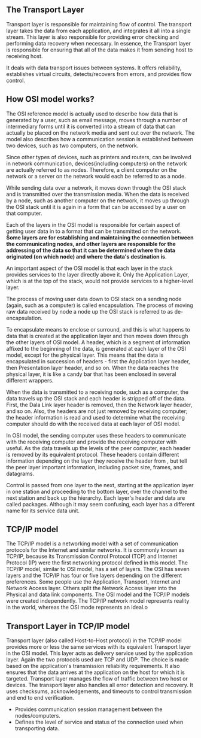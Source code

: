 ## The Transport Layer
Transport layer is responsible for maintaining flow of control. The transport layer takes the data from each application, and integrates it all into a single stream.
This layer is also responsible for providing error checking and performing data recovery when necessary. In essence, the Transport layer is responsible for ensuring that all of the data makes it from sending host to receiving host.

It deals with data transport issues between systems. It offers reliability, establishes virtual circuits, detects/recovers from errors, and provides flow control.

## How OSI model works?
The OSI reference model is actually used to describe how data that is generated by a user, such as email message, moves through a number of intermediary forms until it is converted into a stream of data that can actually be placed on the network media and sent out over the network.
The model also describes how a communication session is established between two devices, such as two computers, on the network.

Since other types of devices, such as printers and routers, can be involved in network communication, devices(including computers) on the network are actually referred to as nodes. Therefore, a client computer on the network or a server on the network would each be referred to as a node.

While sending data over a network, it moves down through the OSI stack and is transmitted over the transmission media. When the data is received by a node, such as another computer on the network, it moves up through the OSI stack until it is again in a form that can be accessed by a user on that computer.

Each of the layers in the OSI model is responsible for certain aspect of getting user data in to a format that can be transmitted on the network. **Some layers are for establishing and maintaining the connection between the communicating nodes, and other layers are responsible for the addressing of the data so that it can be determined where the data originated (on which node) and where the data's destination is**.

An important aspect of the OSI model is that each layer in the stack provides services to the layer directly above it. Only the Application Layer, which is at the top of the stack, would not provide services to a higher-level layer.

The process of moving user data down to OSI stack on a sending node (again, such as a computer) is called encapsulation. The process of moving raw data received by node a node up the OSI stack is referred to as de-encapsulation.

To encapsulate means to enclose or surround, and this is what happens to data that is created at the application layer and then moves down through the other layers of OSI model. A header, which is a segment of information affixed to the beginning of the data, is generated at each layer of the OSI model, except for the physical layer.
This means that the data is encapsulated in succession of headers - first the Application layer header, then Presentation layer header, and so on. When the data reaches the physical layer, it is like a candy bar that has been enclosed in several different wrappers.

When the data is transmitted to a receiving node, such as a computer, the data travels up the OSI stack and each header is stripped off of the data. First, the Dala Link layer header is removed, then the Network layer header, and so on. Also, the headers are not just removed by receiving computer; the header information is read and used to determine what the receiving computer should do with the received data at each layer of OSI model.

In OSI model, the sending computer uses these headers to communicate with the receiving computer and provide the receiving computer with useful. As the data travels up the levels of the peer computer, each header is removed by its equivalent protocol. These headers contain different information depending on the layer they receive the header from , but tell the peer layer important information, including packet size, frames, and datagrams.

Control is passed from one layer to the next, starting at the application layer in one station and proceeding to the bottom layer, over the channel to the next station and back up the hierarchy. Each layer's header and data are called packages. Although it may seem confusing, each layer has a different name for its service data unit.

## TCP/IP model

The TCP/IP model is a networking model with a set of communication protocols for the Internet and similar networks. It is commonly known as TCP/IP, because its Transmission Control Protocol (TCP) and Internet Protocol (IP) were the first networking protocol defined in this model. The TCP/IP model, similar to OSI model, has a set of layers. The OSI has seven layers and the TCP/IP has four or five layers depending on the different preferences. Some people use the Application, Transport, Internet and Network Access layer. Others split the Network Access layer into the Physical and data link components.
The OSI model and the TCP/IP models were created independently. The TCP/IP network model represents reality in the world, whereas the OSI mode represents an ideal.o

## Transport Layer in TCP/IP model
Transport layer (also called Host-to-Host protocol) in the TCP/IP model provides more or less the same services with its equivalent Transport layer in the OSI model. This layer acts as delivery service used by the application layer. Again the two protocols used are TCP and UDP. The choice is made based on the application's transmission reliability requirements.
It also ensures that the data arrives at the application on the host for which it is targeted. Transport layer manages the flow of traffic between two host or devices. The transport layer also handles all error detection and recovery. It uses checksums, acknowledgements, and timeouts to control transmission and end to end verification.

- Provides communication session management between the nodes/computers.
- Defines the level of service and status of the connection used when transporting data.
